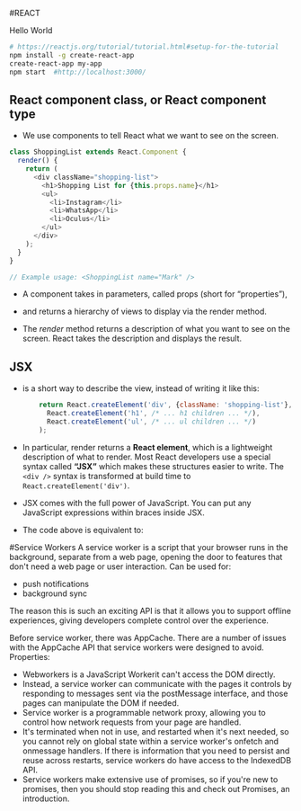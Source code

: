 #REACT

Hello World
```bash
# https://reactjs.org/tutorial/tutorial.html#setup-for-the-tutorial
npm install -g create-react-app
create-react-app my-app
npm start  #http://localhost:3000/

```

## **React component class**, or **React component type**

* We use components to tell React what we want to see on the screen. 
```javascript
class ShoppingList extends React.Component {
  render() {
    return (
      <div className="shopping-list">
        <h1>Shopping List for {this.props.name}</h1>
        <ul>
          <li>Instagram</li>
          <li>WhatsApp</li>
          <li>Oculus</li>
        </ul>
      </div>
    );
  }
}

// Example usage: <ShoppingList name="Mark" />
```

* A component takes in parameters, called props (short for “properties”), 
* and returns a hierarchy of views to display via the render method.

* The *render* method returns a description of what you want to see on the screen. 
  React takes the description and displays the result. 

## JSX  
* is a short way to describe the view, instead of writing it like this:
	```JavaScript
		return React.createElement('div', {className: 'shopping-list'},
		  React.createElement('h1', /* ... h1 children ... */),
		  React.createElement('ul', /* ... ul children ... */)
		);
	```


* In particular, render returns a **React element**, which is a lightweight description 
  of what to render. Most React developers use a special syntax called **“JSX”** which makes these structures easier to write. 
  The `<div />` syntax is transformed at build time to `React.createElement('div')`. 
* JSX comes with the full power of JavaScript. You can put any JavaScript expressions within braces inside JSX.  

* The code above is equivalent to:





















#Service Workers
A service worker is a script that your browser runs in the background, 
separate from a web page, opening the door to features that don't need a web page or user interaction. 
Can be used for:<br>
* push notifications
* background sync

The reason this is such an exciting API is that it allows you to support offline experiences, giving developers complete control over the experience.

Before service worker, there was AppCache. There are a number of issues with the AppCache API that service workers were designed to avoid.
Properties:<br>
* Webworkers is a JavaScript Workerit can't access the DOM directly. 
* Instead, a service worker can communicate with the pages it controls by responding to messages sent via the postMessage interface, and those pages can manipulate the DOM if needed.
* Service worker is a programmable network proxy, allowing you to control how network requests from your page are handled.
* It's terminated when not in use, and restarted when it's next needed, so you cannot rely on global state within a service worker's onfetch and onmessage handlers. If there is information that you need to persist and reuse across restarts, service workers do have access to the IndexedDB API.
* Service workers make extensive use of promises, so if you're new to promises, then you should stop reading this and check out Promises, an introduction.